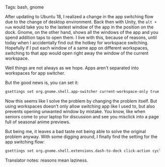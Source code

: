 Tags: bash, gnome

After updating to Ubuntu 18, I realized a change in the app switching flow due to the change of desktop environment. Back then with Unity, the `alt + num` would take you to the lastest window of the app in the position on the dock. Gnome, on the other hand, shows all the windows of the app and you spend addition taps to open them. I live with this, because of reasons, until today when I accidentally find out the hotkey for workspace switching. Hopefully if I put each window of a same app on different workspaces, switching to that app would open right away the window of the current workspace.

Well things are not always as we hope. Apps aren't separated into workspaces for app switcher.

But the good news is, you can set it:

```bash
gsettings set org.gnome.shell.app-switcher current-workspace-only true
```

Now this seems like I solve the problem by changing the problem itself. But using workspaces doesn't only allow switching app like I used to, but also prevents opening unwanted window by mistake. You know, like when seniors come to your laptop for discussion and see you misclick into a page full of seasonal anime previews.

But being me, it leaves a bad taste not being able to solve the original problem anyway. With some digging around, I finally find the setting for the app switching flow:

```bash
gsettings set org.gnome.shell.extensions.dash-to-dock click-action cycle-windows
```

Translator notes: reasons mean laziness.
